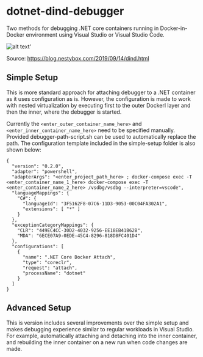 # dotnet-dind-debugger
Two methods for debugging .NET core containers running in Docker-in-Docker environment using Visual Studio or Visual Studio Code.   

![alt text](https://blog.nestybox.com/assets/dind-privileged.png)'

Source: https://blog.nestybox.com/2019/09/14/dind.html
## Simple Setup

This is more standard approach for attaching debugger to a .NET container as it uses configuration as is. However, the configuration is made to work with nested virtualization by executing first to the outer Dockerl layer and then the inner, where the debugger is started.  

Currently the ```<enter_outer_container_name_here>``` and ```<enter_inner_container_name_here>``` need to be specified manually. Provided debugger-path-script.sh can be used to automatically replace the path. The configuration template included in the simple-setup folder is also shown below: 

```
{
  "version": "0.2.0",
  "adapter": "powershell",
  "adapterArgs": "<enter_project_path_here> ; docker-compose exec -T <enter_container_name_1_here> docker-compose exec -T <enter_container_name_2_here> /vsdbg/vsdbg --interpreter=vscode",
  "languageMappings": {
    "C#": {
      "languageId": "3F5162F8-07C6-11D3-9053-00C04FA302A1",
      "extensions": [ "*" ]
    }
  },
  "exceptionCategoryMappings": {
    "CLR": "449EC4CC-30D2-4032-9256-EE18EB41B62B",
    "MDA": "6ECE07A9-0EDE-45C4-8296-818D8FC401D4"
  },
  "configurations": [
    {
      "name": ".NET Core Docker Attach",
      "type": "coreclr",
      "request": "attach",
      "processName": "dotnet"
    }
  ]
}
```

## Advanced Setup

This is version includes several improvements over the simple setup and makes debugging experience similar to regular workloads in Visual Studio. For example, automatically attaching and detaching into the inner container, and rebuilding the inner container on a new run when code changes are made. 
